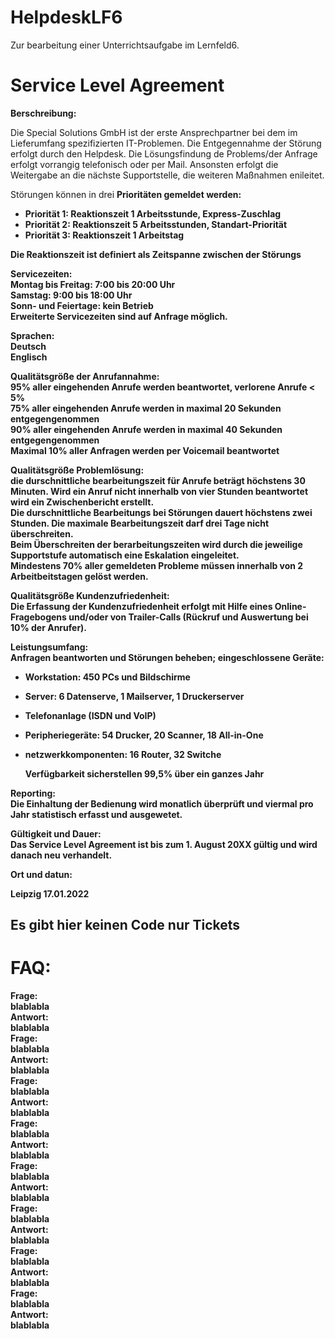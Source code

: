 # HelpdeskLF6
Zur bearbeitung einer Unterrichtsaufgabe im Lernfeld6.

# Service Level Agreement

__Berschreibung:__<br>

Die Special Solutions GmbH ist der erste Ansprechpartner bei dem im Lieferumfang spezifizierten IT-Problemen. Die Entgegennahme der Störung erfolgt durch den Helpdesk. Die Lösungsfindung de Problems/der Anfrage erfolgt vorrangig telefonisch oder per Mail. Ansonsten erfolgt die Weitergabe an die nächste Supportstelle, die weiteren Maßnahmen enileitet.

Störungen können in drei <b>Prioritäten<b> gemeldet werden:
  
  - Priorität 1: Reaktionszeit 1 Arbeitsstunde, Express-Zuschlag
  - Priorität 2: Reaktionszeit 5 Arbeitsstunden, Standart-Priorität
  - Priorität 3: Reaktionszeit 1 Arbeitstag
  
  Die Reaktionszeit ist definiert als Zeitspanne zwischen der Störungs


__Servicezeiten:__<br>
Montag bis Freitag: 7:00 bis 20:00 Uhr<br>
Samstag: 9:00 bis 18:00 Uhr<br>
Sonn- und Feiertage: kein Betrieb<br>
Erweiterte Servicezeiten sind auf Anfrage möglich.<br>

__Sprachen:__<br>
Deutsch<br>
Englisch<br>

__Qualitätsgröße der Anrufannahme:__<br>
95% aller eingehenden Anrufe werden beantwortet, verlorene Anrufe < 5% <br>
75% aller eingehenden Anrufe werden in maximal 20 Sekunden entgegengenommen <br>
90% aller eingehenden Anrufe werden in maximal 40 Sekunden entgegengenommen <br>
Maximal 10% aller Anfragen werden per Voicemail beantwortet<br>

__Qualitätsgröße Problemlösung:__ <br>
die durschnittliche bearbeitungszeit für Anrufe beträgt höchstens 30 Minuten. Wird ein Anruf nicht innerhalb von vier Stunden beantwortet wird ein Zwischenbericht erstellt.
<br>
Die durschnittliche Bearbeitungs bei Störungen dauert höchstens zwei Stunden. Die maximale Bearbeitungszeit darf drei Tage nicht überschreiten.
<br>
Beim Überschreiten der berarbeitungszeiten wird durch die jeweilige Supportstufe automatisch eine Eskalation eingeleitet.
<br>
Mindestens 70% aller gemeldeten Probleme müssen innerhalb von 2 Arbeitbeitstagen gelöst werden.
<br>

__Qualitätsgröße Kundenzufriedenheit:__<br>
Die Erfassung der Kundenzufriedenheit erfolgt mit Hilfe eines Online-Fragebogens und/oder von Trailer-Calls (Rückruf und Auswertung bei 10% der Anrufer).

__Leistungsumfang:__<br>
Anfragen beantworten und Störungen beheben; eingeschlossene Geräte:
- Workstation: 450 PCs und Bildschirme
- Server: 6 Datenserve, 1 Mailserver, 1 Druckerserver
- Telefonanlage (ISDN und VoIP)
- Peripheriegeräte: 54 Drucker, 20 Scanner, 18 All-in-One
- netzwerkkomponenten: 16 Router, 32 Switche

  Verfügbarkeit sicherstellen 99,5% über ein ganzes Jahr

__Reporting:__<br>
Die Einhaltung der Bedienung wird monatlich überprüft und viermal pro Jahr statistisch erfasst und ausgewetet.

__Gültigkeit und Dauer:__<br>
Das Service Level Agreement ist bis zum 1. August 20XX gültig und wird danach neu verhandelt.


__Ort und datun:__<br>

Leipzig 17.01.2022



## Es gibt hier keinen Code nur Tickets

# FAQ:
__Frage:__<br>
blablabla<br>
__Antwort:__<br>
blablabla<br>
__Frage:__<br>
blablabla<br>
__Antwort:__<br>
blablabla<br>
__Frage:__<br>
blablabla<br>
__Antwort:__<br>
blablabla<br>
__Frage:__<br>
blablabla<br>
__Antwort:__<br>
blablabla<br>
__Frage:__<br>
blablabla<br>
__Antwort:__<br>
blablabla<br>
__Frage:__<br>
blablabla<br>
__Antwort:__<br>
blablabla<br>
__Frage:__<br>
blablabla<br>
__Antwort:__<br>
blablabla<br>
__Frage:__<br>
blablabla<br>
__Antwort:__<br>
blablabla<br>


